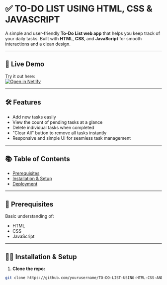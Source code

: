 # ✅ TO-DO LIST USING HTML, CSS & JAVASCRIPT

A simple and user-friendly **To-Do List web app** that helps you keep track of your daily tasks. Built with **HTML**, **CSS**, and **JavaScript** for smooth interactions and a clean design.

---

## 🚀 Live Demo

Try it out here:  
[![Open in Netlify](https://img.shields.io/badge/Live%20Demo-Netlify-blue?logo=netlify)](https://prismatic-tartufo-caeb6f.netlify.app/)

---

## 🛠️ Features

- Add new tasks easily  
- View the count of pending tasks at a glance  
- Delete individual tasks when completed  
- "Clear All" button to remove all tasks instantly  
- Responsive and simple UI for seamless task management  

---

## 📚 Table of Contents

- [Prerequisites](#-prerequisites-)  
- [Installation & Setup](#-installation--setup-)  
- [Deployment](#-deployment-)  

---

## 📖 Prerequisites

Basic understanding of:

- HTML  
- CSS  
- JavaScript  

---

## 🧑‍💻 Installation & Setup

1. **Clone the repo:**

```bash
git clone https://github.com/yourusername/TO-DO-LIST-USING-HTML-CSS-AND-JAVASCRIPT.git
